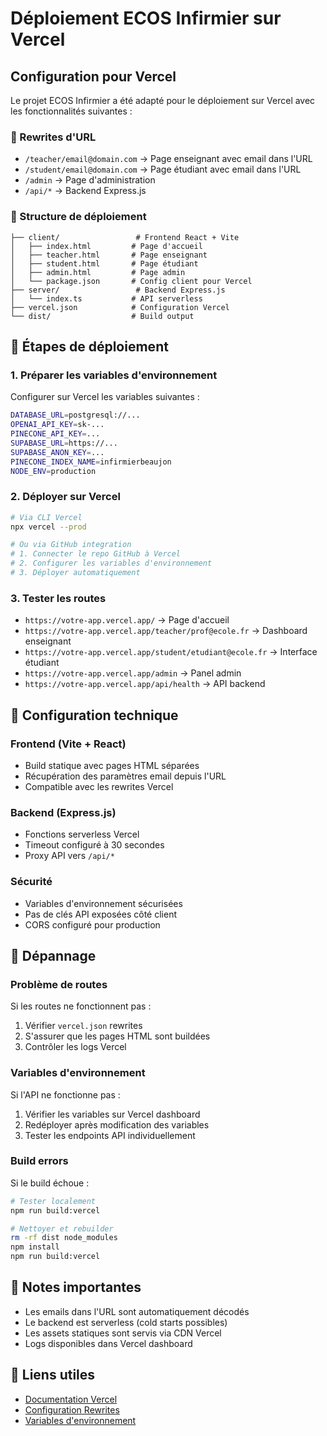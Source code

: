 # Déploiement ECOS Infirmier sur Vercel

## Configuration pour Vercel

Le projet ECOS Infirmier a été adapté pour le déploiement sur Vercel avec les fonctionnalités suivantes :

### 🔄 Rewrites d'URL
- `/teacher/email@domain.com` → Page enseignant avec email dans l'URL
- `/student/email@domain.com` → Page étudiant avec email dans l'URL  
- `/admin` → Page d'administration
- `/api/*` → Backend Express.js

### 📁 Structure de déploiement
```
├── client/                 # Frontend React + Vite
│   ├── index.html         # Page d'accueil
│   ├── teacher.html       # Page enseignant
│   ├── student.html       # Page étudiant
│   ├── admin.html         # Page admin
│   └── package.json       # Config client pour Vercel
├── server/                 # Backend Express.js
│   └── index.ts           # API serverless
├── vercel.json            # Configuration Vercel
└── dist/                  # Build output
```

## 🚀 Étapes de déploiement

### 1. Préparer les variables d'environnement
Configurer sur Vercel les variables suivantes :
```bash
DATABASE_URL=postgresql://...
OPENAI_API_KEY=sk-...
PINECONE_API_KEY=...
SUPABASE_URL=https://...
SUPABASE_ANON_KEY=...
PINECONE_INDEX_NAME=infirmierbeaujon
NODE_ENV=production
```

### 2. Déployer sur Vercel
```bash
# Via CLI Vercel
npx vercel --prod

# Ou via GitHub integration
# 1. Connecter le repo GitHub à Vercel
# 2. Configurer les variables d'environnement
# 3. Déployer automatiquement
```

### 3. Tester les routes
- `https://votre-app.vercel.app/` → Page d'accueil
- `https://votre-app.vercel.app/teacher/prof@ecole.fr` → Dashboard enseignant
- `https://votre-app.vercel.app/student/etudiant@ecole.fr` → Interface étudiant
- `https://votre-app.vercel.app/admin` → Panel admin
- `https://votre-app.vercel.app/api/health` → API backend

## 🔧 Configuration technique

### Frontend (Vite + React)
- Build statique avec pages HTML séparées
- Récupération des paramètres email depuis l'URL
- Compatible avec les rewrites Vercel

### Backend (Express.js)
- Fonctions serverless Vercel
- Timeout configuré à 30 secondes
- Proxy API vers `/api/*`

### Sécurité
- Variables d'environnement sécurisées
- Pas de clés API exposées côté client
- CORS configuré pour production

## 🐛 Dépannage

### Problème de routes
Si les routes ne fonctionnent pas :
1. Vérifier `vercel.json` rewrites
2. S'assurer que les pages HTML sont buildées
3. Contrôler les logs Vercel

### Variables d'environnement
Si l'API ne fonctionne pas :
1. Vérifier les variables sur Vercel dashboard
2. Redéployer après modification des variables
3. Tester les endpoints API individuellement

### Build errors
Si le build échoue :
```bash
# Tester localement
npm run build:vercel

# Nettoyer et rebuilder
rm -rf dist node_modules
npm install
npm run build:vercel
```

## 📝 Notes importantes

- Les emails dans l'URL sont automatiquement décodés
- Le backend est serverless (cold starts possibles)
- Les assets statiques sont servis via CDN Vercel
- Logs disponibles dans Vercel dashboard

## 🔗 Liens utiles
- [Documentation Vercel](https://vercel.com/docs)
- [Configuration Rewrites](https://vercel.com/docs/concepts/projects/project-configuration#rewrites)
- [Variables d'environnement](https://vercel.com/docs/concepts/projects/environment-variables)
